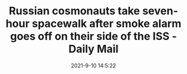 ---
"title": "Russian cosmonauts take seven-hour spacewalk after smoke alarm goes off on their side of the ISS - Daily Mail"
"date": "2021-9-10 14:5:22"
"feed_name": "GOOGLENEWS"
"feed_website": "https://news.google.com/search?q=drilling%2Bincident&hl=en-US&gl=US&ceid=US:en"
"feed_rss": "https://news.google.com/rss/search?q=drilling%2Bincident&hl=en-US&gl=US&ceid=US:en"
"link": "https://www.dailymail.co.uk/news/article-9973005/Smoke-alarm-goes-ISS-astronauts-smell-burning.html"
"file": "_posts/2021-9-10-14-5-22_GOOGLENEWS_9e3ec67974c001e06cae1c6c2bf9c1d6b6482dfd.md"
"accident": "0"
"drilling": "0"
"dead": "0"
"injured": "0"
---